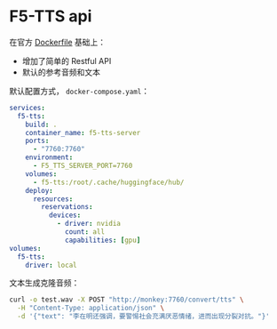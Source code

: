 # F5-TTS api

在官方 [Dockerfile](https://github.com/SWivid/F5-TTS/blob/main/Dockerfile) 基础上：

- 增加了简单的 Restful API
- 默认的参考音频和文本

默认配置方式， `docker-compose.yaml`：

```yaml
services:
  f5-tts:
    build: . 
    container_name: f5-tts-server
    ports:
      - "7760:7760"
    environment:
      - F5_TTS_SERVER_PORT=7760
    volumes:
      - f5-tts:/root/.cache/huggingface/hub/
    deploy:
      resources:
        reservations:
          devices:
            - driver: nvidia
              count: all
              capabilities: [gpu]
volumes:
  f5-tts:
    driver: local
```

文本生成克隆音频：

```bash
curl -o test.wav -X POST "http://monkey:7760/convert/tts" \
  -H "Content-Type: application/json" \
  -d '{"text": "李在明还强调，要警惕社会充满厌恶情绪，进而出现分裂对抗。"}'
```